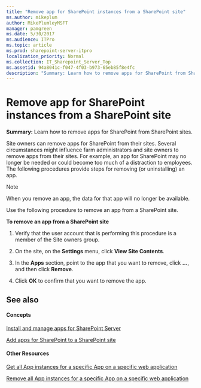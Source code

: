 ```yaml
---
title: "Remove app for SharePoint instances from a SharePoint site"
ms.author: mikeplum
author: MikePlumleyMSFT
manager: pamgreen
ms.date: 5/30/2017
ms.audience: ITPro
ms.topic: article
ms.prod: sharepoint-server-itpro
localization_priority: Normal
ms.collection: IT_Sharepoint_Server_Top
ms.assetid: 94a8041c-f047-4f03-b973-65eb85f8e4fc
description: "Summary: Learn how to remove apps for SharePoint from SharePoint sites."
---
```


# Remove app for SharePoint instances from a SharePoint site

 **Summary:** Learn how to remove apps for SharePoint from SharePoint sites. 
  
Site owners can remove apps for SharePoint from their sites. Several circumstances might influence farm administrators and site owners to remove apps from their sites. For example, an app for SharePoint may no longer be needed or could become too much of a distraction to employees. The following procedures provide steps for removing (or uninstalling) an app. 
  
> [!NOTE]
> When you remove an app, the data for that app will no longer be available. 
  
Use the following procedure to remove an app from a SharePoint site.
  
 **To remove an app from a SharePoint site**
  
1. Verify that the user account that is performing this procedure is a member of the Site owners group.
    
2. On the site, on the **Settings** menu, click **View Site Contents**.
    
3. In the **Apps** section, point to the app that you want to remove, click **…**, and then click **Remove**.
    
4. Click **OK** to confirm that you want to remove the app. 
    
## See also

#### Concepts

[Install and manage apps for SharePoint Server](install-and-manage-apps-for-sharepoint-server.md)
  
[Add apps for SharePoint to a SharePoint site](add-apps-for-sharepoint-to-a-sharepoint-site.md)
#### Other Resources

[Get all App instances for a specific App on a specific web application](https://go.microsoft.com/fwlink/p/?LinkId=273969)
  
[Remove all App instances for a specific App on a specific web application](https://go.microsoft.com/fwlink/p/?LinkId=273970)

